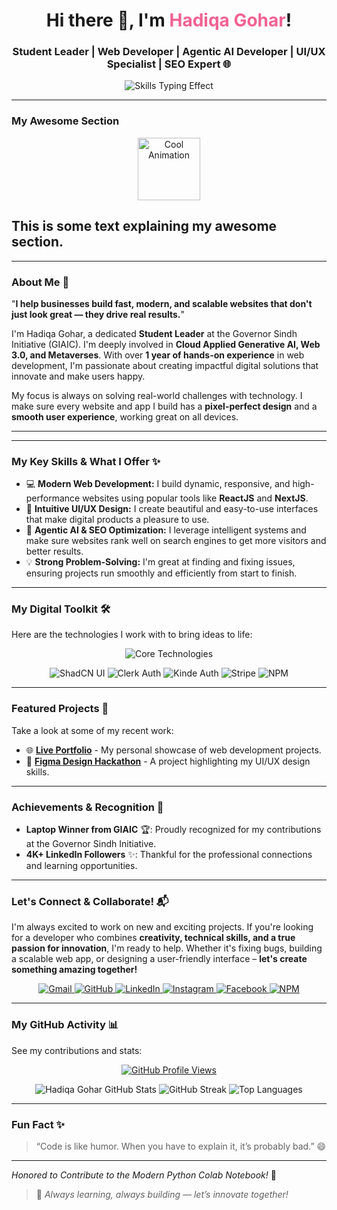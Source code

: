 <div align="center">
  <h1 align="center">
    Hi there 👋, I'm <span style="color:#f06292;"><b>Hadiqa Gohar</b></span>!
  </h1>
  <h3 align="center">
    Student Leader | Web Developer | Agentic AI Developer | UI/UX Specialist | SEO Expert 🌐
  </h3>
  <p align="center">
    <img src="https://readme-typing-svg.herokuapp.com?font=Fira+Code&weight=700&size=28&duration=2500&pause=1000&color=F7729D&center=true&vCenter=true&width=490&lines=Building+Awesome+Websites;Designing+Great+User+Experiences;Developing+Smart+AI;Boosting+Online+Visibility;Always+Learning+New+Tech!" alt="Skills Typing Effect">
  </p>
</div>

---
### My Awesome Section

<p align="center">
  <img src="https://media.giphy.com/media/RbDKaczqWovIugyJmW/giphy.gif" width="100px" alt="Cool Animation" />
</p>

This is some text explaining my awesome section.
---

---

### About Me 🚀

"**I help businesses build fast, modern, and scalable websites that don't just look great — they drive real results.**"

I'm Hadiqa Gohar, a dedicated **Student Leader** at the Governor Sindh Initiative (GIAIC). I'm deeply involved in **Cloud Applied Generative AI, Web 3.0, and Metaverses**. With over **1 year of hands-on experience** in web development, I'm passionate about creating impactful digital solutions that innovate and make users happy.

My focus is always on solving real-world challenges with technology. I make sure every website and app I build has a **pixel-perfect design** and a **smooth user experience**, working great on all devices.

---

---

### My Key Skills & What I Offer ✨

* 💻 **Modern Web Development:** I build dynamic, responsive, and high-performance websites using popular tools like **ReactJS** and **NextJS**.
* 🎨 **Intuitive UI/UX Design:** I create beautiful and easy-to-use interfaces that make digital products a pleasure to use.
* 🧠 **Agentic AI & SEO Optimization:** I leverage intelligent systems and make sure websites rank well on search engines to get more visitors and better results.
* 💡 **Strong Problem-Solving:** I'm great at finding and fixing issues, ensuring projects run smoothly and efficiently from start to finish.

---

### My Digital Toolkit 🛠️

Here are the technologies I work with to bring ideas to life:

<p align="center">
  <img src="https://skillicons.dev/icons?i=html,css,js,ts,python,react,nextjs,nodejs,tailwind,figma,sanity,streamlit,github,vscode,vercel" alt="Core Technologies" />
</p>
<p align="center">
  <img src="https://img.shields.io/badge/ShadCN%20UI-000000?style=for-the-badge&logo=shadcnui&logoColor=white" alt="ShadCN UI" />
  <img src="https://img.shields.io/badge/Clerk%20Auth-6C47FF?style=for-the-badge&logo=clerk&logoColor=white" alt="Clerk Auth" />
  <img src="https://img.shields.io/badge/Kinde%20Auth-FF582A?style=for-the-badge&logo=kinde&logoColor=white" alt="Kinde Auth" />
  <img src="https://img.shields.io/badge/Stripe-626CD9?style=for-the-badge&logo=stripe&logoColor=white" alt="Stripe" />
  <img src="https://img.shields.io/badge/NPM-CB3837?style=for-the-badge&logo=npm&logoColor=white" alt="NPM" />
</p>

---

### Featured Projects 📌

Take a look at some of my recent work:

* 🌐 [**Live Portfolio**](https://hg-superb-portfolio.vercel.app/) - My personal showcase of web development projects.
* 🎨 [**Figma Design Hackathon**](https://figma-design-hackathon.vercel.app/) - A project highlighting my UI/UX design skills.

---

### Achievements & Recognition 🏅

* **Laptop Winner from GIAIC** 🏆: Proudly recognized for my contributions at the Governor Sindh Initiative.
* **4K+ LinkedIn Followers** ✨: Thankful for the professional connections and learning opportunities.

---

### Let's Connect & Collaborate! 📬

I'm always excited to work on new and exciting projects. If you're looking for a developer who combines **creativity, technical skills, and a true passion for innovation**, I'm ready to help. Whether it's fixing bugs, building a scalable web app, or designing a user-friendly interface – **let's create something amazing together!**

<p align="center">
  <a href="mailto:tasleemhadiqa76@gmail.com" target="_blank">
    <img src="https://img.shields.io/badge/Gmail-D14836?style=for-the-badge&logo=gmail&logoColor=white" alt="Gmail">
  </a>
  <a href="https://github.com/hadiqagohar" target="_blank">
    <img src="https://img.shields.io/badge/GitHub-181717?style=for-the-badge&logo=github&logoColor=white" alt="GitHub">
  </a>
  <a href="https://pk.linkedin.com/in/hadiqa-gohar-b64778300" target="_blank">
    <img src="https://img.shields.io/badge/LinkedIn-0A66C2?style=for-the-badge&logo=linkedin&logoColor=white" alt="LinkedIn">
  </a>
  <a href="https://www.instagram.com/hadiqagohar12/" target="_blank">
    <img src="https://img.shields.io/badge/Instagram-E4405F?style=for-the-badge&logo=instagram&logoColor=white" alt="Instagram">
  </a>
  <a href="https://www.facebook.com/p/Hadiqa-Gohar-61554985182774/" target="_blank">
    <img src="https://img.shields.io/badge/Facebook-1877F2?style=for-the-badge&logo=facebook&logoColor=white" alt="Facebook">
  </a>
  <a href="https://www.npmjs.com/~hadiqagohar" target="_blank">
    <img src="https://img.shields.io/badge/NPM-CB3837?style=for-the-badge&logo=npm&logoColor=white" alt="NPM">
  </a>
</p>

---

### My GitHub Activity 📊

See my contributions and stats:

<p align="center">
  <a href="https://github.com/hadiqagohar">
    <img src="https://komarev.com/ghpvc/?username=hadiqagohar&color=blue&style=for-the-badge" alt="GitHub Profile Views" />
  </a>
</p>
<p align="center">
  <img src="https://github-readme-stats.vercel.app/api?username=hadiqagohar&show_icons=true&theme=radical&hide_border=true&count_private=true" alt="Hadiqa Gohar GitHub Stats" />
  <img src="https://github-readme-streak-stats.herokuapp.com?user=hadiqagohar&theme=radical&hide_border=true" alt="GitHub Streak" />
  <img src="https://github-readme-stats.vercel.app/api/top-langs/?username=hadiqagohar&layout=compact&theme=radical&hide_border=true" alt="Top Languages" />
</p>

---

### Fun Fact ✨

> “Code is like humor. When you have to explain it, it’s probably bad.” 😄

---

<p align="center">
 
  *Honored to Contribute to the Modern Python Colab Notebook!* 🖤
</p>

> 🚀 *Always learning, always building — let’s innovate together!*
